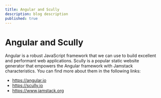 ```yaml
---
title: Angular and Scully
description: blog description
published: true
---
```


# Angular and Scully

Angular is a robust JavaScript framework that we can use
to build excellent and performant web applications.
Scully is a popular static website generator that
empowers the Angular framework with Jamstack
characteristics.
You can find more about them in the following links:

- https://angular.io
- https://scully.io
- https://www.jamstack.org
